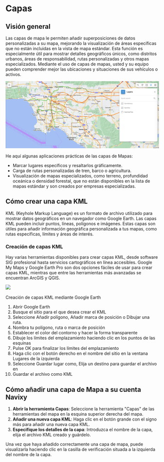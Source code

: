 # Capas

## Visión general

Las capas de mapa le permiten añadir superposiciones de datos personalizadas a su mapa, mejorando la visualización de áreas específicas que no están incluidas en la vista de mapa estándar. Esta función es especialmente útil para mostrar detalles geográficos únicos, como distritos urbanos, áreas de responsabilidad, rutas personalizadas y otros mapas especializados. Mediante el uso de capas de mapas, usted y su equipo pueden comprender mejor las ubicaciones y situaciones de sus vehículos o activos.

![image-20240807-205554.png](attachments/image-20240807-205554.png)

He aquí algunas aplicaciones prácticas de las capas de Mapas:

- Marcar lugares específicos y resaltarlos gráficamente.
- Carga de rutas personalizadas de tren, barco o agricultura.
- Visualización de mapas especializados, como terreno, profundidad oceánica o densidad forestal, que no están disponibles en la lista de mapas estándar y son creados por empresas especializadas.

## Cómo crear una capa KML

KML (Keyhole Markup Language) es un formato de archivo utilizado para mostrar datos geográficos en un navegador como Google Earth. Las capas KML pueden incluir puntos, líneas, polígonos e imágenes. Estas capas son útiles para añadir información geográfica personalizada a tus mapas, como rutas específicas, límites y áreas de interés.

### Creación de capas KML

Hay varias herramientas disponibles para crear capas KML, desde software SIG profesional hasta servicios cartográficos en línea accesibles. Google My Maps y Google Earth Pro son dos opciones fáciles de usar para crear capas KML, mientras que entre las herramientas más avanzadas se encuentran ArcGIS y QGIS.

![](https://squaregps.atlassian.net/wiki/images/icons/grey_arrow_down.png)

Creación de capas KML mediante Google Earth

1. Abrir Google Earth
2. Busque el sitio para el que desea crear el KML
3. Seleccione Añadir polígono, Añadir marca de posición o Dibujar una ruta.
4. Nombra tu polígono, ruta o marca de posición
5. Establecer el color del contorno y hacer la forma transparente
6. Dibuje los límites del emplazamiento haciendo clic en los puntos de las esquinas
7. Pulse OK para finalizar los límites del emplazamiento
8. Haga clic con el botón derecho en el nombre del sitio en la ventana Lugares de la izquierda
9. Seleccione Guardar lugar como, Elija un destino para guardar el archivo en
10. Guardar el archivo como KML

## Cómo añadir una capa de Mapa a su cuenta Navixy

1. **Abrir la herramienta Capas**: Seleccione la herramienta "Capas" de las herramientas del mapa en la esquina superior derecha del mapa.
2. **Añadir una nueva capa KML**: Haga clic en el botón grande con el signo más para añadir una nueva capa KML.
3. **Especifique los detalles de la capa**: Introduzca el nombre de la capa, elija el archivo KML creado y guárdelo.

Una vez que haya añadido correctamente una capa de mapa, puede visualizarla haciendo clic en la casilla de verificación situada a la izquierda del nombre de la capa.